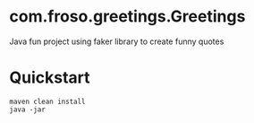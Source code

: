 # com.froso.greetings.Greetings

Java fun project using faker library to create funny quotes

# Quickstart

    maven clean install
    java -jar 